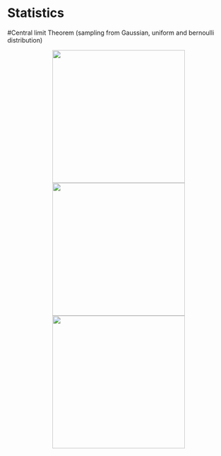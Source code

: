 # Statistics

#Central limit Theorem (sampling from Gaussian, uniform and bernoulli distribution)
<p align="center">
<img src="https://user-images.githubusercontent.com/89365465/131362614-3e25cbec-cc39-4d33-bb33-28f1718262b9.png" width="300" height="300"/>
<img src="https://user-images.githubusercontent.com/89365465/131362631-37ff5ef6-f045-4f5c-9c21-d0203bd8453e.png" width="300" height="300"/>
<img src="https://user-images.githubusercontent.com/89365465/131362595-9dd6911f-bc0f-48e8-b80b-ebee2c763914.png" width="300" height="300"/>
</p>

